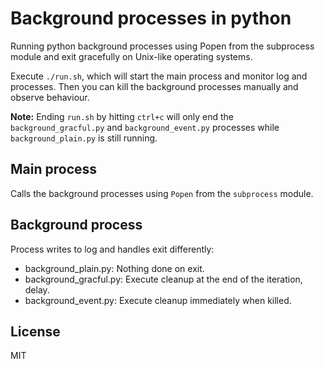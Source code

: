 # Background processes in python

Running python background processes using Popen from the subprocess module and exit gracefully on Unix-like operating systems.

Execute `./run.sh`, which will start the main process and monitor log and processes.
Then you can kill the background processes manually and observe behaviour.

**Note:** Ending `run.sh` by hitting `ctrl+c` will only end the `background_gracful.py` and `background_event.py` processes while `background_plain.py` is still running.

## Main process

Calls the background processes using `Popen` from the `subprocess` module.

## Background process

Process writes to log and handles exit differently:

* background_plain.py: Nothing done on exit.
* background_gracful.py: Execute cleanup at the end of the iteration, delay.
* background_event.py: Execute cleanup immediately when killed.

## License

MIT
